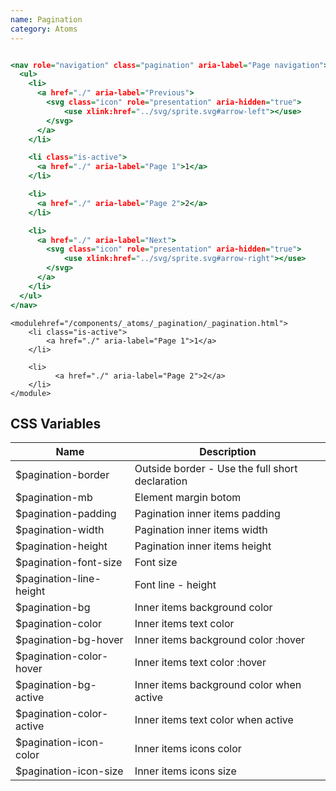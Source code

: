 ```yaml
---
name: Pagination
category: Atoms
---
```


```pagination.html

<nav role="navigation" class="pagination" aria-label="Page navigation">
  <ul>
    <li>
      <a href="./" aria-label="Previous">
        <svg class="icon" role="presentation" aria-hidden="true">
            <use xlink:href="../svg/sprite.svg#arrow-left"></use>
        </svg>
      </a>
    </li>

    <li class="is-active">
      <a href="./" aria-label="Page 1">1</a>
    </li>

    <li>
      <a href="./" aria-label="Page 2">2</a>
    </li>

    <li>
      <a href="./" aria-label="Next">
        <svg class="icon" role="presentation" aria-hidden="true">
            <use xlink:href="../svg/sprite.svg#arrow-right"></use>
        </svg>
      </a>
    </li>
  </ul>
</nav>

```

```
<modulehref="/components/_atoms/_pagination/_pagination.html">
	<li class="is-active">
		<a href="./" aria-label="Page 1">1</a>
	</li>

	<li>
		  <a href="./" aria-label="Page 2">2</a>
	</li>
</module>

```

## CSS Variables

| Name                      | Description                                     |
| ------------------------- | ----------------------------------------------- |
| \$pagination-border       | Outside border - Use the full short declaration |
| \$pagination-mb           | Element margin botom                            |
| \$pagination-padding      | Pagination inner items padding                  |
| \$pagination-width        | Pagination inner items width                    |
| \$pagination-height       | Pagination inner items height                   |
| \$pagination-font-size    | Font size                                       |
| \$pagination-line-height  | Font line - height                              |
| \$pagination-bg           | Inner items background color                    |
| \$pagination-color        | Inner items text color                          |
| \$pagination-bg-hover     | Inner items background color :hover             |
| \$pagination-color-hover  | Inner items text color :hover                   |
| \$pagination-bg-active    | Inner items background color when active        |
| \$pagination-color-active | Inner items text color when active              |
| \$pagination-icon-color   | Inner items icons color                         |
| \$pagination-icon-size    | Inner items icons size                          |
